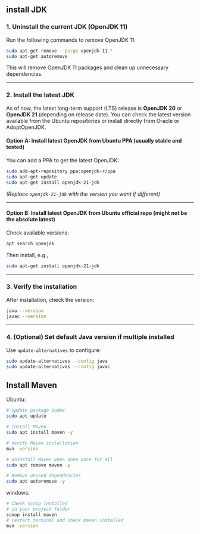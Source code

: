 ## install JDK

### 1. Uninstall the current JDK (OpenJDK 11)

Run the following commands to remove OpenJDK 11:

```bash
sudo apt-get remove --purge openjdk-11-*
sudo apt-get autoremove
```

This will remove OpenJDK 11 packages and clean up unnecessary dependencies.

---

### 2. Install the latest JDK

As of now, the latest long-term support (LTS) release is **OpenJDK 20** or **OpenJDK 21** (depending on release date). You can check the latest version available from the Ubuntu repositories or install directly from Oracle or AdoptOpenJDK.

#### Option A: Install latest OpenJDK from Ubuntu PPA (usually stable and tested)

You can add a PPA to get the latest OpenJDK:

```bash
sudo add-apt-repository ppa:openjdk-r/ppa
sudo apt-get update
sudo apt-get install openjdk-21-jdk
```

*(Replace `openjdk-21-jdk` with the version you want if different)*

---

#### Option B: Install latest OpenJDK from Ubuntu official repo (might not be the absolute latest)

Check available versions:

```bash
apt search openjdk
```

Then install, e.g.,

```bash
sudo apt-get install openjdk-21-jdk
```

---

### 3. Verify the installation

After installation, check the version:

```bash
java --version
javac --version
```

---

### 4. (Optional) Set default Java version if multiple installed

Use `update-alternatives` to configure:

```bash
sudo update-alternatives --config java
sudo update-alternatives --config javac
```

## Install Maven
Ubuntu:

```bash
# Update package index
sudo apt update

# Install Maven
sudo apt install maven -y

# Verify Maven installation
mvn -version

# Uninstall Maven when done once for all
sudo apt remove maven -y

# Remove unused dependencies
sudo apt autoremove -y
```

windows:

```bash
# Check scoop installed
# in your project folder
scoop install maven
# restart terminal and check maven installed
mvn -version
```


